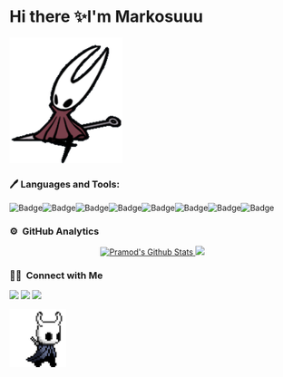 # Hi there ✨I'm Markosuuu

<img src="./assets/hornet.gif" width="200">

### 🖊 Languages and Tools:
<div style="display: flex">
  
<img alt="Badge" src="https://img.shields.io/badge/html5-%23E34F26.svg?&style=for-the-badge&logo=html5&logoColor=white"/> 
<img alt="Badge" src="https://img.shields.io/badge/css3-%231572B6.svg?&style=for-the-badge&logo=css3&logoColor=white"/>
<img alt="Badge" src="https://img.shields.io/badge/JavaScript-eed718.svg?&style=for-the-badge&logo=javascript&logoColor=white"/>
<img alt="Badge" src="https://img.shields.io/badge/bootstrap%20-%23563D7C.svg?&style=for-the-badge&logo=bootstrap&logoColor=white"/>
<img alt="Badge" src="https://img.shields.io/badge/git%20-%23F05033.svg?&style=for-the-badge&logo=git&logoColor=white"/>
<img alt="Badge" src="https://img.shields.io/badge/-Github-000000?&style=for-the-badge&logo=github&logoColor=white">
<img alt="Badge" src="https://img.shields.io/badge/-VS%20Code-007ACC?&style=for-the-badge&logo=visual%20studio%20code&logoColor=white">
<img alt="Badge" src="https://img.shields.io/badge/python%20-%2314354C.svg?&style=for-the-badge&logo=python&logoColor=white"/>
  
</div>

### ⚙️ &nbsp;GitHub Analytics

<p align="center">
<a href="https://github.com/Markosuuu">
  <img height="150em" src="https://github-readme-stats.vercel.app/api?username=Markosuuu&&show_icons=true&theme=radical" alt="Pramod's Github Stats">
  <img height="150em" src="https://github-readme-stats-eight-theta.vercel.app/api/top-langs/?username=Markosuuu&layout=compact&langs_count=8&theme=radical"/>
</a>
</p>


### 🤝🏻 &nbsp;Connect with Me
<p>
<a href="https://linkedin.com/in/marcos-d%C3%ADaz-73b315250"><img src="https://img.shields.io/badge/-Marcos%20Díaz-0077B5?&style=for-the-badge&logo=Linkedin&logoColor=white"/></a>
<a href="mailto:ma.nahuel.d@gmail.com"><img src="https://img.shields.io/badge/-ma.nahuel.d@gmail.com-D14836?&style=for-the-badge&logo=Gmail&logoColor=white"/></a>
<a href="https://instagram.com/0_Mark0s"><img src="https://img.shields.io/badge/-Markos D.-E4405F?&style=for-the-badge&logo=Instagram&logoColor=white"/></a>
</p>
<img src="./assets/the_knight2.gif" width="100">
